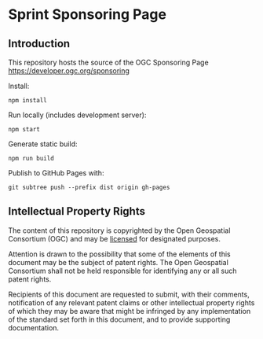 # Sprint Sponsoring Page

## Introduction
This repository hosts the source of the OGC Sponsoring Page https://developer.ogc.org/sponsoring

Install:

`npm install`

Run locally (includes development server):

`npm start`

Generate static build:

`npm run build`

Publish to GitHub Pages with:

`git subtree push --prefix dist origin gh-pages`

## Intellectual Property Rights

The content of this repository is copyrighted by the Open Geospatial Consortium (OGC) and may be [licensed](https://github.com/opengeospatial/er_template/blob/master/LICENSE) for designated purposes.

Attention is drawn to the possibility that some of the elements of this document may be the subject of patent rights. The Open Geospatial Consortium shall not be held responsible for identifying any or all such patent rights.

Recipients of this document are requested to submit, with their comments, notification of any relevant patent claims or other intellectual property rights of which they may be aware that might be infringed by any implementation of the standard set forth in this document, and to provide supporting documentation.